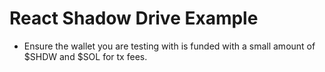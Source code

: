 # React Shadow Drive Example

- Ensure the wallet you are testing with is funded with a small amount of $SHDW and $SOL for tx fees.